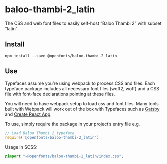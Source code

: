 
# baloo-thambi-2_latin

The CSS and web font files to easily self-host “Baloo Thambi 2” with subset "latin".

## Install

`npm install --save @openfonts/baloo-thambi-2_latin`

## Use

Typefaces assume you’re using webpack to process CSS and files. Each typeface
package includes all necessary font files (woff2, woff) and a CSS file with
font-face declarations pointing at these files.

You will need to have webpack setup to load css and font files. Many tools built
with Webpack will work out of the box with Typefaces such as [Gatsby](https://github.com/gatsbyjs/gatsby)
and [Create React App](https://github.com/facebookincubator/create-react-app).

To use, simply require the package in your project’s entry file e.g.

```javascript
// Load Baloo Thambi 2 typeface
require('@openfonts/baloo-thambi-2_latin')
```

Usage in SCSS:
```scss
@import "~@openfonts/baloo-thambi-2_latin/index.css";
```
